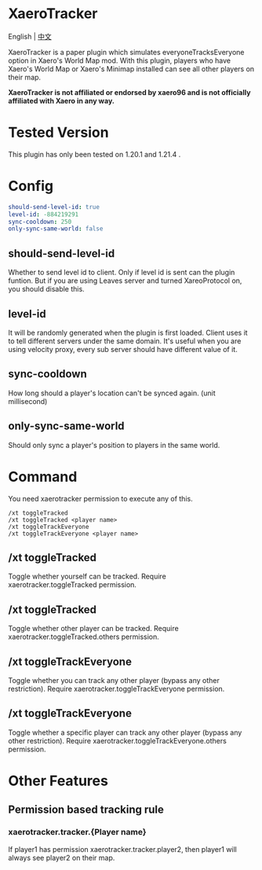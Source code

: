# XaeroTracker
English | [中文](doc/README-zh-cn.md)

XaeroTracker is a paper plugin which simulates everyoneTracksEveryone option in Xaero's World Map mod.
With this plugin, players who have Xaero's World Map or Xaero's Minimap installed can see all other players on their map.

**XaeroTracker is not affiliated or endorsed by xaero96 and is not officially affiliated with Xaero in any way.**

# Tested Version
This plugin has only been tested on 1.20.1 and 1.21.4 .

# Config
```Yaml
should-send-level-id: true
level-id: -884219291
sync-cooldown: 250
only-sync-same-world: false
```

## should-send-level-id
Whether to send level id to client. Only if level id is sent can the plugin funtion.
But if you are using Leaves server and turned XareoProtocol on, you should disable this.

## level-id
It will be randomly generated when the plugin is first loaded.
Client uses it to tell different servers under the same domain.
It's useful when you are using velocity proxy, every sub server should have different value of it.

## sync-cooldown
How long should a player's location can't be synced again. (unit millisecond)

## only-sync-same-world
Should only sync a player's position to players in the same world.

# Command
You need xaerotracker permission to execute any of this.
```
/xt toggleTracked
/xt toggleTracked <player name>
/xt toggleTrackEveryone
/xt toggleTrackEveryone <player name>
```

## /xt toggleTracked
Toggle whether yourself can be tracked.
Require xaerotracker.toggleTracked permission.

## /xt toggleTracked <player name>
Toggle whether other player can be tracked.
Require xaerotracker.toggleTracked.others permission.

## /xt toggleTrackEveryone
Toggle whether you can track any other player (bypass any other restriction).
Require xaerotracker.toggleTrackEveryone permission.

## /xt toggleTrackEveryone <player name>
Toggle whether a specific player can track any other player (bypass any other restriction).
Require xaerotracker.toggleTrackEveryone.others permission.

# Other Features
## Permission based tracking rule

### xaerotracker.tracker.{Player name}
If player1 has permission xaerotracker.tracker.player2,
then player1 will always see player2 on their map.

